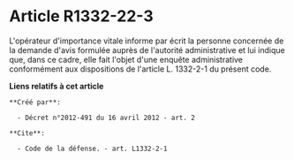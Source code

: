 # Article R1332-22-3

L'opérateur d'importance vitale informe par écrit la personne concernée de la demande d'avis formulée auprès de l'autorité
administrative et lui indique que, dans ce cadre, elle fait l'objet d'une enquête administrative conformément aux
dispositions de l'article L. 1332-2-1 du présent code.

**Liens relatifs à cet article**

	**Créé par**:

	  - Décret n°2012-491 du 16 avril 2012 - art. 2

	**Cite**:

	  - Code de la défense. - art. L1332-2-1
